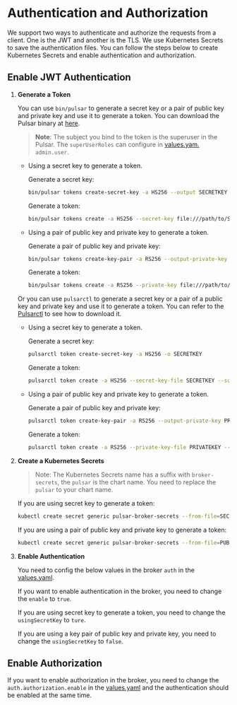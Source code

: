 # Authentication and Authorization

We support two ways to authenticate and authorize the requests from a client.
One is the JWT and another is the TLS. We use Kubernetes Secrets to save the
authentication files. You can follow the steps below to create Kubernetes Secrets
and enable authentication and authorization.

## Enable JWT Authentication

1. **Generate a Token**

    You can use `bin/pulsar` to generate a secret key or a pair of public key and private key 
    and use it to generate a token. You can download the Pulsar binary at 
    [here](https://pulsar.apache.org/en/download/).
    
    >**Note**: The subject you bind to the token is the superuser in the Pulsar. The `superUserRoles`
    can configure in [values.yam.](../helm-charts/pulsar/values.yaml) `admin.user`.

    - Using a secret key to generate a token.
    
        Generate a secret key:
        
        ```bash
        bin/pulsar tokens create-secret-key -a HS256 --output SECRETKEY
        ```
        
        Generate a token:
        
        ```bash
        bin/pulsar tokens create -a HS256 --secret-key file:///path/to/SECRETKEY --subject admin > TOKEN
        ```
  
    - Using a pair of public key and private key to generate a token.
        
        Generate a pair of public key and private key:
    
        ```bash
        bin/pulsar tokens create-key-pair -a RS256 --output-private-key PRIVATEKEY --output-public-key PUBLICKEY 
        ```
        
        Generate a token:
        
        ```bash
        bin/pulsar tokens create -a RS256 --private-key file:///path/to/PRIVATEKEY --subject admin > TOKEN
        ```
        
    Or you can use `pulsarctl` to generate a secret key or a pair of a public key and private key
    and use it to generate a token. You can refer to the [Pulsarctl](https://github.com/streamnative/pulsarctl)
    to see how to download it.
    
    - Using a secret key to generate a token.
    
        Generate a secret key:
        
        ```bash
        pulsarctl token create-secret-key -a HS256 -o SECRETKEY
        ```
        
        Generate a token:
        
        ```bash
        pulsarctl token create -a HS256 --secret-key-file SECRETKEY --subject admin > TOKEN
        ```
        
    - Using a pair of public key and private key to generate a token.
    
        Generate a pair of public key and private key:
        
        ```bash
        pulsarctl token create-key-pair -a RS256 --output-private-key PRIVATEKEY --output-public-key PUBLICKEY
        ```
        
        Generate a token:
        
        ```bash
        pulsarctl token create -a RS256 --private-key-file PRIVATEKEY --subject admin > TOKEN
        ```
    
2. **Create a Kubernetes Secrets**

    > Note: The Kubernetes Secrets name has a suffix with `broker-secrets`, the `pulsar` is the chart name.
    You need to replace the `pulsar` to your chart name.
    
    If you are using secret key to generate a token:

    ```bash
    kubectl create secret generic pulsar-broker-secrets --from-file=SECRETKEY --from-file=TOKEN
    ```
    
    If you are using a pair of public key and private key to generate a token:
    
    ```bash
    kubectl create secret generic pulsar-broker-secrets --from-file=PUBLICKEY --from-file=TOKEN
    ```

3. **Enable Authentication**

    You need to config the below values in the broker `auth` in the [values.yaml](../helm-charts/pulsar/values.yaml).

    If you want to enable authentication in the broker, you need to change the `enable` to `true`.

    If you are using secret key to generate a token, you need to change the `usingSecretKey` to `ture`.
    
    If you are using a key pair of public key and private key, you need to change the `usingSecretKey` to `false`.
    
## Enable Authorization

If you want to enable authorization in the broker, you need to change the `auth.authorization.enable` in the 
[values.yaml](../helm-charts/pulsar/values.yaml) and the authentication should be enabled at the
same time.
